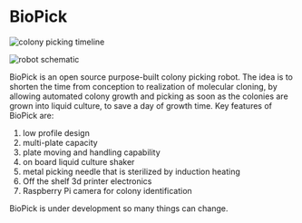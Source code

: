 # BioPick
![colony picking timeline](images/colony_pick_timeline.png)

![robot schematic](images/robot_cartoon.png)

BioPick is an open source purpose-built colony picking robot. The idea is to shorten the time from conception to realization of molecular cloning, by allowing automated colony growth and picking as soon as the colonies are grown into liquid culture, to save a day of growth time.
Key features of BioPick are:

1. low profile design
2. multi-plate capacity
3. plate moving and handling capability
4. on board liquid culture shaker
5. metal picking needle that is sterilized by induction heating
6. Off the shelf 3d printer electronics
7. Raspberry Pi camera for colony identification

BioPick is under development so many things can change.

